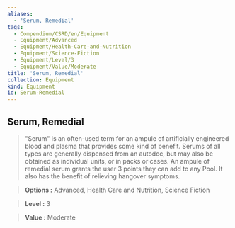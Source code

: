 ```yaml
---
aliases:
  - 'Serum, Remedial'
tags:
  - Compendium/CSRD/en/Equipment
  - Equipment/Advanced
  - Equipment/Health-Care-and-Nutrition
  - Equipment/Science-Fiction
  - Equipment/Level/3
  - Equipment/Value/Moderate
title: 'Serum, Remedial'
collection: Equipment
kind: Equipment
id: Serum-Remedial
---
```

## Serum, Remedial    
    
>"Serum" is an often-used term for an ampule of artificially engineered blood and plasma that provides some kind of benefit. Serums of all types are generally dispensed from an autodoc, but may also be obtained as individual units, or in packs or cases. An ampule of remedial serum grants the user 3 points they can add to any Pool. It also has the benefit of relieving hangover symptoms.    
> **Options :** Advanced, Health Care and Nutrition, Science Fiction    
> **Level :** 3    
> **Value :** Moderate
